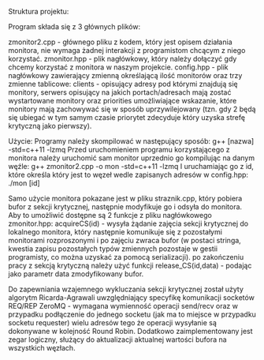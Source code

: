 Struktura projektu:

Program składa się z 3 głównych plików:

zmonitor2.cpp - głównego pliku z kodem, który jest opisem działania monitora, nie wymaga żadnej interakcji z programistom chcącym z niego korzystać.
zmonitor.hpp - plik nagłówkowy, który należy dołączyć gdy chcemy korzystać z monitora w naszym projekcie.
config.hpp -  plik nagłówkowy zawierający zmienną określającą ilość monitorów oraz trzy zmienne tablicowe: clients - opisujący adresy pod którymi znajdują się monitory, serwers opisujący na jakich portach/adresach mają zostać wystartowane monitory oraz priorities umożliwiające wskazanie, które monitory mają zachowywać się w sposób uprzywilejowany (tzn. gdy 2 będą się ubiegać w tym samym czasie priorytet zdecyduje który uzyska strefę krytyczną jako pierwszy).

Użycie:
Programy należy skompilować w następujący sposób:
g++ [nazwa] -std=c++11 -lzmq
Przed uruchomieniem programu korzystającego z monitora należy uruchomić sam monitor uprzednio go kompilując na danym węźle:
g++ zmonitor2.cpp -o mon -std=c++11 -lzmq
I uruchamiając go z id, które określa który jest to węzeł wedle zapisanych adresów w config.hpp:
./mon [id]

Samo użycie monitora pokazane jest w pliku straznik.cpp, który pobiera bufor z sekcji krytycznej, następnie modyfikuje go i odsyła do monitora. Aby to umożliwić dostępne są 2 funkcje z pliku nagłówkowego zmonitor.hpp:
acquireCS(id) - wysyła żądanie zajęcia sekcji krytycznej do lokalnego monitora, który następnie komunikuje się z pozostałymi monitorami rozproszonymi i po zajęciu zwraca bufor (w postaci stringa, kwestia zapisu pozostałych typów zmiennych pozostaje w gestii programisty, co można uzyskać za pomocą serializacji).
po zakończeniu pracy z sekcją krytyczną należy użyć funkcji release_CS(id,data) - podając jako parametr data zmodyfikowany bufor.

Do zapewniania wzajemnego wykluczania sekcji krytycznej został użyty algorytm Ricarda-Agrawali uwzględniający specyfikę komunikacji socketów REQ/REP ZeroMQ - wymagana wymienność operacji send/recv oraz w przypadku podłączenie do jednego socketu (jak ma to miejsce w przypadku socketu requester) wielu adresów tego że operacji wysyłanie są dokonywane w kolejność Round Robin.
Dodatkowo zaimplementowany jest zegar logiczny, służący do aktualizacji aktualnej wartości bufora na wszystkich węzłach.
